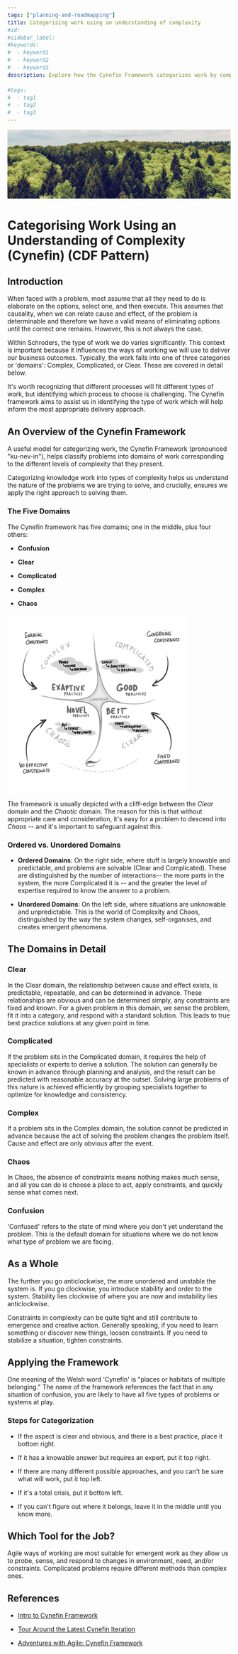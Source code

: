 ```yaml
---
tags: ["planning-and-roadmapping"]
title: Categorising work using an understanding of complexity
#id:
#sidebar_label:
#keywords:
#  - keyword1
#  - keyword2
#  - keyword3
description: Explore how the Cynefin Framework categorizes work by complexity to determine appropriate problem-solving approaches. Discover how domains like Clear, Complicated, Complex, Chaos, and Confusion guide decision making by blending predictability and expertise with emergent behavior and adaptability. This framework aids in clarifying complex work scenarios, enhancing agile methodologies and product development strategies.

#tags:
#  - tag1
#  - tag2
#  - tag3
---
```



![A group of trees in a forest Description automatically generated](Categorising%20work%20using%20an%20understanding%20of%20complexity_media/media/image1.jpeg)

# Categorising Work Using an Understanding of Complexity (Cynefin) (CDF Pattern)



## Introduction

When faced with a problem, most assume that all they need to do is elaborate on the options, select one, and then execute. This assumes that causality, when we can relate cause and effect, of the problem is determinable and therefore we have a valid means of eliminating options until the correct one remains. However, this is not always the case.

Within Schroders, the type of work we do varies significantly. This context is important because it influences the ways of working we will use to deliver our business outcomes. Typically, the work falls into one of three categories or 'domains': Complex, Complicated, or Clear. These are covered in detail below.

It's worth recognizing that different processes will fit different types of work, but identifying which process to choose is challenging. The Cynefin framework aims to assist us in identifying the type of work which will help inform the most appropriate delivery approach.

## An Overview of the Cynefin Framework

A useful model for categorizing work, the Cynefin Framework (pronounced "ku-nev-in"), helps classify problems into domains of work corresponding to the different levels of complexity that they present.

Categorizing knowledge work into types of complexity helps us understand the nature of the problems we are trying to solve, and crucially, ensures we apply the right approach to solving them.

### The Five Domains

The Cynefin framework has five domains; one in the middle, plus four others:

- **Confusion**

- **Clear**

- **Complicated**

- **Complex**

- **Chaos**

![Cynefin is a useful sense-making model for problem-solving by categorising problems (knowledge work) into types of complexity and then determining what approach we should take to generate solutions.](Categorising%20work%20using%20an%20understanding%20of%20complexity_media/media/image2.png)

The framework is usually depicted with a cliff-edge between the *Clear* domain and the *Chaotic* domain. The reason for this is that without appropriate care and consideration, it's easy for a problem to descend into *Chaos* -- and it's important to safeguard against this.

### Ordered vs. Unordered Domains

- **Ordered Domains**: On the right side, where stuff is largely knowable and predictable, and problems are solvable (Clear and Complicated). These are distinguished by the number of interactions-- the more parts in the system, the more Complicated it is -- and the greater the level of expertise required to know the answer to a problem.

- **Unordered Domains**: On the left side, where situations are unknowable and unpredictable. This is the world of Complexity and Chaos, distinguished by the way the system changes, self-organises, and creates emergent phenomena.

## The Domains in Detail

### Clear

In the Clear domain, the relationship between cause and effect exists, is predictable, repeatable, and can be determined in advance. These relationships are obvious and can be determined simply, any constraints are fixed and known. For a given problem in this domain, we sense the problem, fit it into a category, and respond with a standard solution. This leads to true best practice solutions at any given point in time.

### Complicated

If the problem sits in the Complicated domain, it requires the help of specialists or experts to derive a solution. The solution can generally be known in advance through planning and analysis, and the result can be predicted with reasonable accuracy at the outset. Solving large problems of this nature is achieved efficiently by grouping specialists together to optimize for knowledge and consistency.

### Complex

If a problem sits in the Complex domain, the solution cannot be predicted in advance because the act of solving the problem changes the problem itself. Cause and effect are only obvious after the event.

### Chaos

In Chaos, the absence of constraints means nothing makes much sense, and all you can do is choose a place to act, apply constraints, and quickly sense what comes next.

### Confusion

'Confused' refers to the state of mind where you don't yet understand the problem. This is the default domain for situations where we do not know what type of problem we are facing.

## As a Whole

The further you go anticlockwise, the more unordered and unstable the system is. If you go clockwise, you introduce stability and order to the system. Stability lies clockwise of where you are now and instability lies anticlockwise.

Constraints in complexity can be quite tight and still contribute to emergence and creative action. Generally speaking, if you need to learn something or discover new things, loosen constraints. If you need to stabilize a situation, tighten constraints.

## Applying the Framework

One meaning of the Welsh word 'Cynefin' is "places or habitats of multiple belonging." The name of the framework references the fact that in any situation of confusion, you are likely to have all five types of problems or systems at play.

### Steps for Categorization

- If the aspect is clear and obvious, and there is a best practice, place it bottom right.

- If it has a knowable answer but requires an expert, put it top right.

- If there are many different possible approaches, and you can't be sure what will work, put it top left.

- If it's a total crisis, put it bottom left.

- If you can't figure out where it belongs, leave it in the middle until you know more.

## Which Tool for the Job?

Agile ways of working are most suitable for emergent work as they allow us to probe, sense, and respond to changes in environment, need, and/or constraints. Complicated problems require different methods than complex ones.

## References

- [Intro to Cynefin Framework](https://www.infoq.com/articles/cynefin-introduction/)

- [Tour Around the Latest Cynefin Iteration](https://www.chriscorrigan.com/parkinglot/a-tour-around-the-latest-cynefin-iteration/)

- [Adventures with Agile: Cynefin Framework](https://www.adventureswithagile.com/2015/09/14/cynefin-sense-making-framework/)




